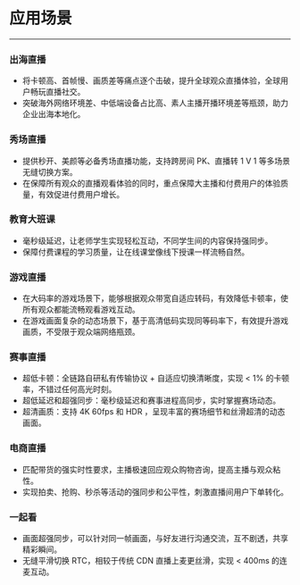 # 应用场景

- - -

### 出海直播

- 将卡顿高、首帧慢、画质差等痛点逐个击破，提升全球观众直播体验，全球用户畅玩直播社交。
- 突破海外网络环境差、中低端设备占比高、素人主播开播环境差等瓶颈，助力企业出海本地化。


### 秀场直播

- 提供秒开、美颜等必备秀场直播功能，支持跨房间 PK、直播转 1 V 1 等多场景无缝切换方案。
- 在保障所有观众的直播观看体验的同时，重点保障大主播和付费用户的体验质量，有效促进付费用户增长。


### 教育大班课

- 毫秒级延迟，让老师学生实现轻松互动，不同学生间的内容保持强同步。
- 保障付费课程的学习质量，让在线课堂像线下授课一样流畅自然。


### 游戏直播

- 在大码率的游戏场景下，能够根据观众带宽自适应转码，有效降低卡顿率，使所有观众都能流畅观看游戏互动。
- 在游戏画面复杂的动态场景下，基于高清低码实现同等码率下，有效提升游戏画质，不受限于观众端网络瓶颈。


### 赛事直播

- 超低卡顿：全链路自研私有传输协议 + 自适应切换清晰度，实现 < 1% 的卡顿率，不错过任何高光时刻。
- 超低延迟和超强同步：毫秒级延迟和赛事进程高同步，实时掌握赛场动态。
- 超清画质：支持 4K 60fps 和 HDR ，呈现丰富的赛场细节和丝滑超清的动态画面。



### 电商直播

- 匹配带货的强实时性要求，主播极速回应观众购物咨询，提高主播与观众粘性。
- 实现拍卖、抢购、秒杀等活动的强同步和公平性，刺激直播间用户下单转化。

### 一起看

- 画面超强同步，可以针对同一帧画面，与好友进行沟通交流，互不剧透，共享精彩瞬间。
- 无缝平滑切换 RTC，相较于传统 CDN 直播上麦更丝滑，实现 < 400ms 的连麦互动。

<Content />